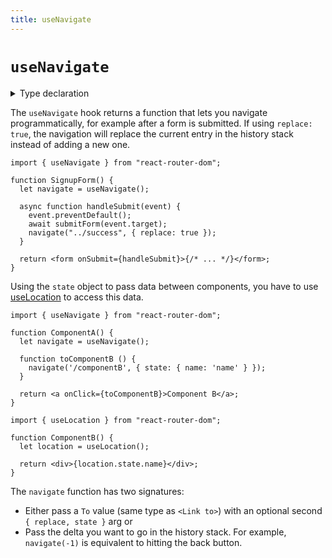 ```yaml
---
title: useNavigate
---
```


# `useNavigate`

<details>
  <summary>Type declaration</summary>

```tsx
declare function useNavigate(): NavigateFunction;

interface NavigateFunction {
  (
    to: To,
    options?: { replace?: boolean; state?: any }
  ): void;
  (delta: number): void;
}
```

</details>

The `useNavigate` hook returns a function that lets you navigate programmatically, for example after a form is submitted. If using `replace: true`, the navigation will replace the current entry in the history stack instead of adding a new one.

```tsx
import { useNavigate } from "react-router-dom";

function SignupForm() {
  let navigate = useNavigate();

  async function handleSubmit(event) {
    event.preventDefault();
    await submitForm(event.target);
    navigate("../success", { replace: true });
  }

  return <form onSubmit={handleSubmit}>{/* ... */}</form>;
}
```

Using the `state` object to pass data between components, you have to use [useLocation](./use-location.md) to access this data.

```tsx
import { useNavigate } from "react-router-dom";

function ComponentA() {
  let navigate = useNavigate();

  function toComponentB () {
    navigate('/componentB', { state: { name: 'name' } });
  }

  return <a onClick={toComponentB}>Component B</a>;
}
```

```tsx
import { useLocation } from "react-router-dom";

function ComponentB() {
  let location = useLocation();
   
  return <div>{location.state.name}</div>;
}
```

The `navigate` function has two signatures:

- Either pass a `To` value (same type as `<Link to>`) with an optional second `{ replace, state }` arg or
- Pass the delta you want to go in the history stack. For example, `navigate(-1)` is equivalent to hitting the back button.
